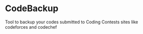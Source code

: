 # CodeBackup
Tool to backup your codes submitted to Coding Contests sites like codeforces and codechef 
